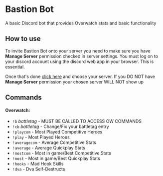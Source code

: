 # Bastion Bot
A basic Discord bot that provides Overwatch stats and basic functionality

## How to use
To invite Bastion Bot onto your server you need to make sure you have **Manage Server** permission checked in  server settings.
You must log on to your discord account using the discord web app in your browser. This is essential.

Once that's done [click here](https://discordapp.com/oauth2/authorize?&client_id=209147144374845440&scope=bot&permissions=268561430)
and choose your server. If you DO NOT have **Manage Server** permission your chosen server WILL NOT show up

## Commands
#### Overwatch:
- `!b` *battletag* - MUST BE CALLED TO ACCESS OW COMMANDS
- `!cb` *battletag* - Change/Fix your battletag entry
- `!playcom` - Most Played Competitive Heroes
- `!play` - Most Played Heroes
- `!averagecom` - Average Competitive Stats
- `!average` - Average Quickplay Stats
- `!mostcom` - Most in game/Best Competitive Stats
- `!most` - Most in game/Best Quickplay Stats
- `!hooks` - Mad Hook Skills
- `!dva` - Dva Self-Destructs
